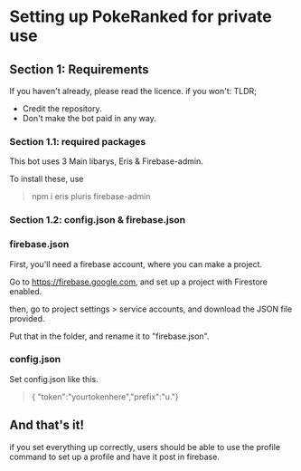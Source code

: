 # Setting up PokeRanked for private use

## Section 1: Requirements

If you haven't already, please read the licence. if you won't:
TLDR;

- Credit the repository.
- Don't make the bot paid in any way.

### Section 1.1: required packages

This bot uses 3 Main libarys, Eris & Firebase-admin.

To install these, use

> npm i eris pluris firebase-admin

### Section 1.2: config.json & firebase.json

### firebase.json

First, you'll need a firebase account, where you can make a project.

Go to https://firebase.google.com, and set up a project with Firestore enabled.

then, go to project settings > service accounts, and download the JSON file provided.

Put that in the folder, and rename it to "firebase.json".

### config.json

Set config.json like this.

> { "token":"yourtokenhere","prefix":"u."}


## And that's it!

if you set everything up correctly, users should be able to use the profile command to set up a profile and have it post in firebase.
